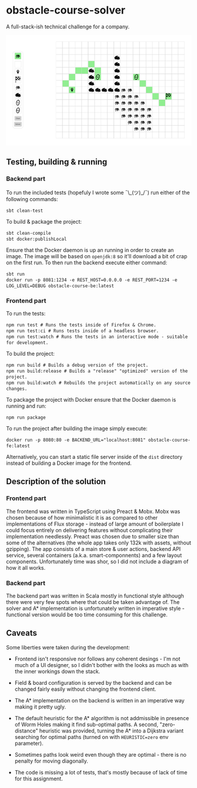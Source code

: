 # obstacle-course-solver
A full-stack-ish technical challenge for a company.

![](./ui.png)

## Testing, building & running
### Backend part
To run the included tests (hopefuly I wrote some ¯\\\_(ツ)\_/¯) run either of the following commands:

```
sbt clean-test
```

To build & package the project:

```
sbt clean-compile
sbt docker:publishLocal
```

Ensure that the Docker daemon is up an running in order to create an image. The image will be based on `openjdk:8` so it'll download a bit of crap on the first run. To then run the backend execute either command:

```
sbt run
docker run -p 8081:1234 -e REST_HOST=0.0.0.0 -e REST_PORT=1234 -e LOG_LEVEL=DEBUG obstacle-course-be:latest
```

### Frontend part
To run the tests:

```
npm run test # Runs the tests inside of Firefox & Chrome.
npm run test:ci # Runs tests inside of a headless browser.
npm run test:watch # Runs the tests in an interactive mode - suitable for development.
```

To build the project:

```
npm run build # Builds a debug version of the project.
npm run build:release # Builds a "release" "optimized" version of the project.
npm run build:watch # Rebuilds the project automatically on any source changes.
```

To package the project with Docker ensure that the Docker daemon is running and run:

```
npm run package
```

To run the project after building the image simply execute:

```
docker run -p 8080:80 -e BACKEND_URL="localhost:8081" obstacle-course-fe:latest
```

Alternatively, you can start a static file server inside of the `dist` directory instead of building a Docker image for the frontend.

## Description of the solution
### Frontend part
The frontend was written in TypeScript using Preact & Mobx. Mobx was chosen because of how minimalistic it is as compared to other implementations of Flux storage - instead of large amount of boilerplate I could focus entirely on delivering features without complicating their implementation needlessly. Preact was chosen due to smaller size than some of the alternatives (the whole app takes only 132k with assets, without gzipping). The app consists of a main store & user actions, backend API service, several containers (a.k.a. smart-componnents) and a few layout components. Unfortunately time was shor, so I did not include a diagram of how it all works.

### Backend part
The backend part was written in Scala mostly in functional style although there were very few spots where that could be taken advantage of. The solver and A* implementation is unfortunately written in imperative style - functional version would be too time consuming for this challenge.

## Caveats
Some liberties were taken during the development:

- Frontend isn't responsive nor follows any coherent desings - I'm not much of a UI designer, so I didn't bother with the looks as much as with the inner workings down the stack.

- Field & board configuration is served by the backend and can be changed fairly easily without changing the frontend client.

- The A* implementation on the backend is written in an imperative way making it pretty ugly.

- The default heuristic for the A* algorithm is not addmissible in presence of Worm Holes making it find sub-optimal paths. A second, "zero-distance" heuristic was provided, turning the A* into a Dijkstra variant searching for optimal paths (turned on with `HEURISTIC=zero` env parameter).

- Sometimes paths look weird even though they are optimal - there is no penalty for moving diagonally.

- The code is missing a lot of tests, that's mostly because of lack of time for this assignment.
